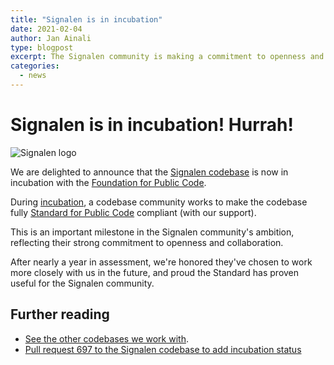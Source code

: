 ```yaml
---
title: "Signalen is in incubation"
date: 2021-02-04
author: Jan Ainali
type: blogpost
excerpt: The Signalen community is making a commitment to openness and collaboration.
categories:
  - news
---
```


# Signalen is in incubation! Hurrah!

![Signalen logo]({{site.url}}/assets/signalen_logo.png)

We are delighted to announce that the [Signalen codebase](https://signalen.org/en/) is now in incubation with the [Foundation for Public Code](https://publiccode.net).

During [incubation](https://about.publiccode.net/activities/codebase-stewardship/lifecycle.html), a codebase community works to make the codebase fully [Standard for Public Code](https://standard.publiccode.net/) compliant (with our support).

This is an important milestone in the Signalen community's ambition, reflecting their strong commitment to openness and collaboration.

After nearly a year in assessment, we're honored they've chosen to work more closely with us in the future, and proud the Standard has proven useful for the Signalen community.

## Further reading

* [See the other codebases we work with](https://publiccode.net/codebases/).
* [Pull request 697 to the Signalen codebase to add incubation status](https://github.com/Amsterdam/signals/pull/697)

